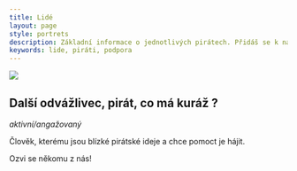 ```yaml
---
title: Lidé
layout: page
style: portrets
description: Základní informace o jednotlivých pirátech. Přidáš se k nám?
keywords: lide, piráti, podpora
---
```

<img src="http://www.pirati.cz/_detail/lide/petr_balaz.jpg?id=lide%3Apetr_balaz alt=Petr Baláž" class="left" />

## Další odvážlivec, pirát, co má kuráž ?

*aktivní/angažovaný*

Člověk, kterému jsou blízké pirátské ideje a chce pomoct je hájit.
<i class="fa fa-thumbs-o-up"></i>

Ozvi se někomu z nás!